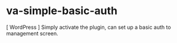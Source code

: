 va-simple-basic-auth
====================

[ WordPress ] Simply activate the plugin, can set up a basic auth to management screen.
